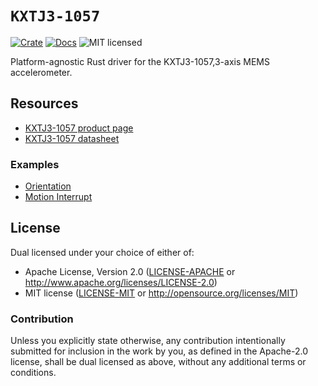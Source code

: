 # `KXTJ3-1057`

[![Crate][crate-image]][crate-link]
[![Docs][docs-image]][docs-link]
![MIT licensed][license-image]

Platform-agnostic Rust driver for the KXTJ3-1057,3-axis MEMS accelerometer.

## Resources

- [KXTJ3-1057 product page][product-page]
- [KXTJ3-1057 datasheet][datasheet]

### Examples

- [Orientation](https://github.com/p3zhy/kxtj3-1057/blob/main/examples/orientation.rs)
- [Motion Interrupt](https://github.com/p3zhy/kxtj3-1057/blob/main/examples/motion_interrupt.rs)

## License

Dual licensed under your choice of either of:

 - Apache License, Version 2.0 ([LICENSE-APACHE](LICENSE-APACHE) or
   http://www.apache.org/licenses/LICENSE-2.0)
 - MIT license ([LICENSE-MIT](LICENSE-MIT) or
   http://opensource.org/licenses/MIT)

### Contribution

Unless you explicitly state otherwise, any contribution intentionally submitted
for inclusion in the work by you, as defined in the Apache-2.0 license, shall
be dual licensed as above, without any additional terms or conditions.

[crate-image]: https://img.shields.io/crates/v/kxtj3-1057.svg
[crate-link]: https://crates.io/crates/kxtj3-1057
[docs-image]: https://img.shields.io/docsrs/kxtj3-1057/latest
[docs-link]: https://docs.rs/crate/kxtj3-1057/latest/
[license-image]: https://img.shields.io/badge/license-Apache2.0/MIT-blue.svg
[product-page]: https://www.rohm.com/products/sensors-mems/accelerometer-ics/kxtj3-1057-product#productDetail
[datasheet]: https://fscdn.rohm.com/kionix/en/datasheet/kxtj3-1057-e.pdf